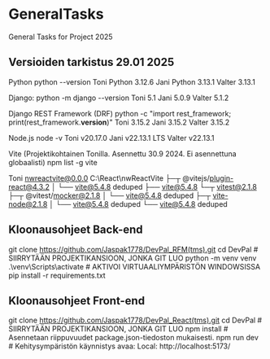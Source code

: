 # GeneralTasks
General Tasks for Project 2025
## Versioiden tarkistus 29.01 2025

Python
python --version
Toni Python 3.12.6
Jani Python 3.13.1
Valter 3.13.1

Django:
python -m django --version
Toni 5.1
Jani 5.0.9
Valter 5.1.2

Django REST Framework (DRF)
python -c "import rest_framework; print(rest_framework.__version__)"
Toni 3.15.2
Jani 3.15.2
Valter 3.15.2


Node.js
node -v
Toni v20.17.0
Jani v22.13.1 LTS
Valter v22.13.1

Vite (Projektikohtainen Tonilla. Asennettu 30.9 2024. Ei asennettuna globaalisti)
npm list -g vite

Toni
nwreactvite@0.0.0 C:\React\nwReactVite
├─┬ @vitejs/plugin-react@4.3.2
│ └── vite@5.4.8 deduped
├── vite@5.4.8
└─┬ vitest@2.1.8
  ├─┬ @vitest/mocker@2.1.8
  │ └── vite@5.4.8 deduped
  ├─┬ vite-node@2.1.8
  │ └── vite@5.4.8 deduped
  └── vite@5.4.8 deduped

## Kloonausohjeet Back-end
git clone https://github.com/Jaspak1778/DevPal_RFM(tms).git 
cd DevPal  # SIIRRYTÄÄN PROJEKTIKANSIOON, JONKA GIT LUO
python -m venv venv 
.\venv\Scripts\activate  # AKTIVOI VIRTUAALIYMPÄRISTÖN WINDOWSISSA
pip install -r requirements.txt

## Kloonausohjeet Front-end
git clone https://github.com/Jaspak1778/DevPal_React(tms).git 
cd DevPal  # SIIRRYTÄÄN PROJEKTIKANSIOON, JONKA GIT LUO
npm install # Asennetaan riippuvuudet package.json-tiedoston mukaisesti.
npm run dev # Kehitysympäristön käynnistys
avaa:  Local: http://localhost:5173/





  


